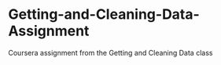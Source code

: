 # Getting-and-Cleaning-Data-Assignment
Coursera assignment from the Getting and Cleaning Data class
